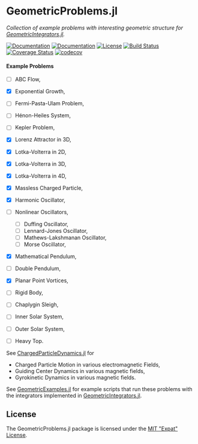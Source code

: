 
# GeometricProblems.jl

*Collection of example problems with interesting geometric structure for
[GeometricIntegrators.jl](https://github.com/DDMGNI/GeometricIntegrators.jl).*

[![Documentation](https://img.shields.io/badge/docs-stable-blue.svg)](https://ddmgni.github.io/GeometricProblems.jl/stable/)
[![Documentation](https://img.shields.io/badge/docs-latest-blue.svg)](https://ddmgni.github.io/GeometricProblems.jl/dev/)
[![License](https://img.shields.io/badge/license-MIT-blue.svg)](LICENSE.md)
[![Build Status](https://travis-ci.org/DDMGNI/GeometricProblems.jl.svg?branch=master)](https://travis-ci.org/DDMGNI/GeometricProblems.jl)
[![Coverage Status](https://coveralls.io/repos/github/DDMGNI/GeometricProblems.jl/badge.svg)](https://coveralls.io/github/DDMGNI/GeometricProblems.jl)
[![codecov](https://codecov.io/gh/DDMGNI/GeometricProblems.jl/branch/master/graph/badge.svg)](https://codecov.io/gh/DDMGNI/GeometricProblems.jl)


#### Example Problems

- [ ] ABC Flow,
- [x] Exponential Growth,
- [ ] Fermi-Pasta-Ulam Problem,
- [ ] Hénon-Heiles System,
- [ ] Kepler Problem,
- [x] Lorenz Attractor in 3D,
- [x] Lotka-Volterra in 2D,
- [x] Lotka-Volterra in 3D,
- [x] Lotka-Volterra in 4D,
- [x] Massless Charged Particle,
- [x] Harmonic Oscillator,
- [ ] Nonlinear Oscillators,
    - [ ] Duffing Oscillator,
    - [ ] Lennard-Jones Oscillator,
    - [ ] Mathews-Lakshmanan Oscillator,
    - [ ] Morse Oscillator,
- [x] Mathematical Pendulum,
- [ ] Double Pendulum,
- [x] Planar Point Vortices,
- [ ] Rigid Body,
- [ ] Chaplygin Sleigh,
- [ ] Inner Solar System,
- [ ] Outer Solar System,
- [ ] Heavy Top.


See [ChargedParticleDynamics.jl](https://github.com/DDMGNI/ChargedParticleDynamics.jl) for

- Charged Particle Motion in various electromagnetic Fields,
- Guiding Center Dynamics in various magnetic fields,
- Gyrokinetic Dynamics in various magnetic fields.


See [GeometricExamples.jl](https://github.com/DDMGNI/GeometricExamples.jl) for
example scripts that run these problems with the integrators implemented in
[GeometricIntegrators.jl](https://github.com/DDMGNI/GeometricIntegrators.jl).


## License

The GeometricProblems.jl package is licensed under the [MIT "Expat" License](LICENSE.md).
